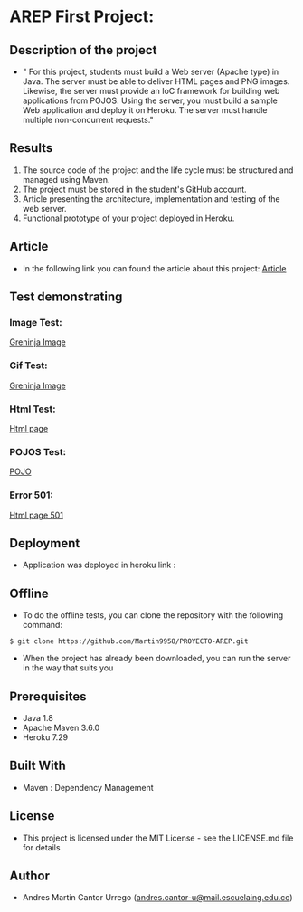 # AREP First Project:

## Description of the project
- " For this project, students must build a Web server (Apache type) in Java. The server must be able to deliver HTML pages and PNG images. Likewise, the server must provide an IoC framework for building web applications from POJOS. Using the server, you must build a sample Web application and deploy it on Heroku. The server must handle multiple non-concurrent requests."

## Results
1. The source code of the project and the life cycle must be structured and managed using Maven.
2. The project must be stored in the student's GitHub account.
3. Article presenting the architecture, implementation and testing of the web server.
4. Functional prototype of your project deployed in Heroku.

## Article
- In the following link you can found the article about this project:
[Article]()

## Test demonstrating
### Image Test:
[Greninja Image](http://arep-serverproyect.herokuapp.com/greninja.png)
### Gif Test:
[Greninja Image](http://arep-serverproyect.herokuapp.com/nyancat.gif)
### Html Test:
[Html page](http://arep-serverproyect.herokuapp.com/index.html)
### POJOS Test:
[POJO]()
### Error 501:
[Html page 501](http://arep-serverproyect.herokuapp.com/)

## Deployment
- Application was deployed in heroku link : 

## Offline
- To do the offline tests, you can clone the repository with the following command:

`$ git clone https://github.com/Martin9958/PROYECTO-AREP.git`
- When the project has already been downloaded, you can run the server in the way that suits you

## Prerequisites
- Java 1.8
- Apache Maven 3.6.0
- Heroku 7.29

## Built With
- Maven : Dependency Management

## License
- This project is licensed under the MIT License - see the LICENSE.md file for details

## Author
- Andres Martin Cantor Urrego (andres.cantor-u@mail.escuelaing.edu.co)
